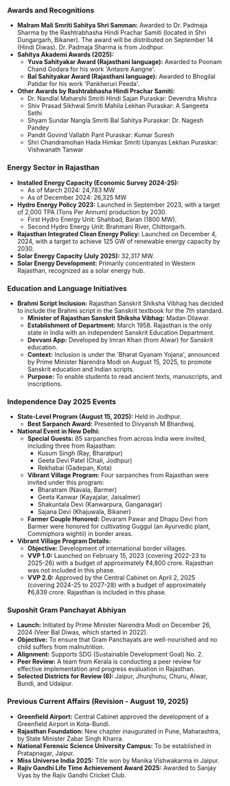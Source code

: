 ### Awards and Recognitions
*   **Malram Mali Smriti Sahitya Shri Samman:** Awarded to Dr. Padmaja Sharma by the Rashtrabhasha Hindi Prachar Samiti (located in Shri Dungargarh, Bikaner). The award will be distributed on September 14 (Hindi Diwas). Dr. Padmaja Sharma is from Jodhpur.
*   **Sahitya Akademi Awards (2025):**
    *   **Yuva Sahityakar Award (Rajasthani language):** Awarded to Poonam Chand Godara for his work 'Antasre Aangne'.
    *   **Bal Sahityakar Award (Rajasthani language):** Awarded to Bhogilal Patidar for his work 'Pankheruri Peeda'.
*   **Other Awards by Rashtrabhasha Hindi Prachar Samiti:**
    *   Dr. Nandlal Maharshi Smriti Hindi Sajan Puraskar: Devendra Mishra
    *   Shiv Prasad Sikhwal Smriti Mahila Lekhan Puraskar: A Sangeeta Sethi
    *   Shyam Sundar Nangla Smriti Bal Sahitya Puraskar: Dr. Nagesh Pandey
    *   Pandit Govind Vallabh Pant Puraskar: Kumar Suresh
    *   Shri Chandramohan Hada Himkar Smriti Upanyas Lekhan Puraskar: Vishwanath Tanwar

### Energy Sector in Rajasthan
*   **Installed Energy Capacity (Economic Survey 2024-25):**
    *   As of March 2024: 24,783 MW
    *   As of December 2024: 26,325 MW
*   **Hydro Energy Policy 2023:** Launched in September 2023, with a target of 2,000 TPA (Tons Per Annum) production by 2030.
    *   First Hydro Energy Unit: Shahbad, Baran (1800 MW).
    *   Second Hydro Energy Unit: Brahmani River, Chittorgarh.
*   **Rajasthan Integrated Clean Energy Policy:** Launched on December 4, 2024, with a target to achieve 125 GW of renewable energy capacity by 2030.
*   **Solar Energy Capacity (July 2025):** 32,317 MW.
*   **Solar Energy Development:** Primarily concentrated in Western Rajasthan, recognized as a solar energy hub.

### Education and Language Initiatives
*   **Brahmi Script Inclusion:** Rajasthan Sanskrit Shiksha Vibhag has decided to include the Brahmi script in the Sanskrit textbook for the 7th standard.
    *   **Minister of Rajasthan Sanskrit Shiksha Vibhag:** Madan Dilawar.
    *   **Establishment of Department:** March 1958. Rajasthan is the only state in India with an independent Sanskrit Education Department.
    *   **Devvani App:** Developed by Imran Khan (from Alwar) for Sanskrit education.
    *   **Context:** Inclusion is under the 'Bharat Gyanam Yojana', announced by Prime Minister Narendra Modi on August 15, 2025, to promote Sanskrit education and Indian scripts.
    *   **Purpose:** To enable students to read ancient texts, manuscripts, and inscriptions.

### Independence Day 2025 Events
*   **State-Level Program (August 15, 2025):** Held in Jodhpur.
    *   **Best Sarpanch Award:** Presented to Divyansh M Bhardwaj.
*   **National Event in New Delhi:**
    *   **Special Guests:** 85 sarpanches from across India were invited, including three from Rajasthan:
        *   Kusum Singh (Ray, Bharatpur)
        *   Geeta Devi Patel (Chali, Jodhpur)
        *   Rekhabai (Gadepan, Kota)
    *   **Vibrant Village Program:** Four sarpanches from Rajasthan were invited under this program:
        *   Bharatram (Navala, Barmer)
        *   Geeta Kanwar (Kayajalar, Jaisalmer)
        *   Shakuntala Devi (Kanwarpura, Ganganagar)
        *   Sajana Devi (Khajuwala, Bikaner)
    *   **Farmer Couple Honored:** Devaram Pawar and Dhapu Devi from Barmer were honored for cultivating Guggul (an Ayurvedic plant, Commiphora wightii) in border areas.
*   **Vibrant Village Program Details:**
    *   **Objective:** Development of international border villages.
    *   **VVP 1.0:** Launched on February 15, 2023 (covering 2022-23 to 2025-26) with a budget of approximately ₹4,800 crore. Rajasthan was not included in this phase.
    *   **VVP 2.0:** Approved by the Central Cabinet on April 2, 2025 (covering 2024-25 to 2027-28) with a budget of approximately ₹6,839 crore. Rajasthan is included in this phase.

### Suposhit Gram Panchayat Abhiyan
*   **Launch:** Initiated by Prime Minister Narendra Modi on December 26, 2024 (Veer Bal Diwas, which started in 2022).
*   **Objective:** To ensure that Gram Panchayats are well-nourished and no child suffers from malnutrition.
*   **Alignment:** Supports SDG (Sustainable Development Goal) No. 2.
*   **Peer Review:** A team from Kerala is conducting a peer review for effective implementation and progress evaluation in Rajasthan.
*   **Selected Districts for Review (6):** Jaipur, Jhunjhunu, Churu, Alwar, Bundi, and Udaipur.

### Previous Current Affairs (Revision - August 19, 2025)
*   **Greenfield Airport:** Central Cabinet approved the development of a Greenfield Airport in Kota-Bundi.
*   **Rajasthan Foundation:** New chapter inaugurated in Pune, Maharashtra, by State Minister Zabar Singh Kharra.
*   **National Forensic Science University Campus:** To be established in Pratapnagar, Jaipur.
*   **Miss Universe India 2025:** Title won by Manika Vishwakarma in Jaipur.
*   **Rajiv Gandhi Life Time Achievement Award 2025:** Awarded to Sanjay Vyas by the Rajiv Gandhi Cricket Club.